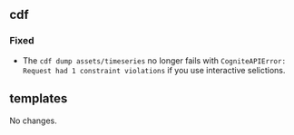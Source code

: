 ## cdf 

### Fixed

- The `cdf dump assets/timeseries` no longer fails with
`CogniteAPIError: Request had 1 constraint violations` if you use
interactive selictions.

## templates

No changes.